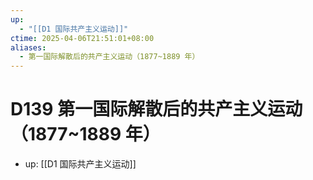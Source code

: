 ```yaml
---
up:
  - "[[D1 国际共产主义运动]]"
ctime: 2025-04-06T21:51:01+08:00
aliases:
  - 第一国际解散后的共产主义运动（1877~1889 年）
---
```


# D139 第一国际解散后的共产主义运动（1877~1889 年）

- up: [[D1 国际共产主义运动]]

